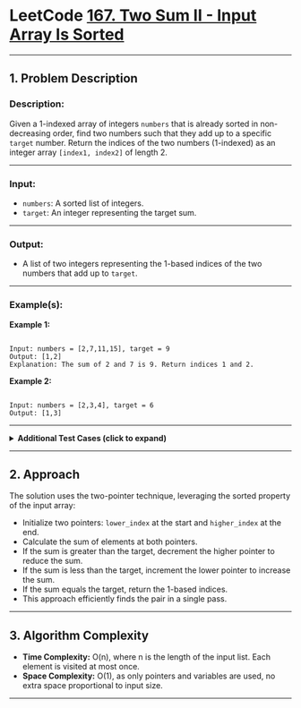 # LeetCode [167. Two Sum II - Input Array Is Sorted](https://leetcode.com/problems/two-sum-ii-input-array-is-sorted/)

---

## 1. Problem Description

### Description:
Given a 1-indexed array of integers `numbers` that is already sorted in non-decreasing order, find two numbers such that they add up to a specific `target` number. Return the indices of the two numbers (1-indexed) as an integer array `[index1, index2]` of length 2.

---

### Input:
- `numbers`: A sorted list of integers.
- `target`: An integer representing the target sum.

---

### Output:
- A list of two integers representing the 1-based indices of the two numbers that add up to `target`.

---

### Example(s):
**Example 1:**
```

Input: numbers = [2,7,11,15], target = 9
Output: [1,2]
Explanation: The sum of 2 and 7 is 9. Return indices 1 and 2.

```

**Example 2:**
```

Input: numbers = [2,3,4], target = 6
Output: [1,3]

```

---

<details>
<summary><strong>Additional Test Cases (click to expand)</strong></summary>

**Test Case 1:**
```

Input: numbers = [-1,0], target = -1
Output: [1,2]
Explanation: -1 + 0 = -1

```

**Test Case 2:**
```

Input: numbers = [1,2,3,4,4,9,56,90], target = 8
Output: [4,5]
Explanation: 4 + 4 = 8

```

</details>

---

## 2. Approach

The solution uses the two-pointer technique, leveraging the sorted property of the input array:

- Initialize two pointers: `lower_index` at the start and `higher_index` at the end.
- Calculate the sum of elements at both pointers.
- If the sum is greater than the target, decrement the higher pointer to reduce the sum.
- If the sum is less than the target, increment the lower pointer to increase the sum.
- If the sum equals the target, return the 1-based indices.
- This approach efficiently finds the pair in a single pass.

---

## 3. Algorithm Complexity

- **Time Complexity:** O(n), where n is the length of the input list. Each element is visited at most once.
- **Space Complexity:** O(1), as only pointers and variables are used, no extra space proportional to input size.

---
